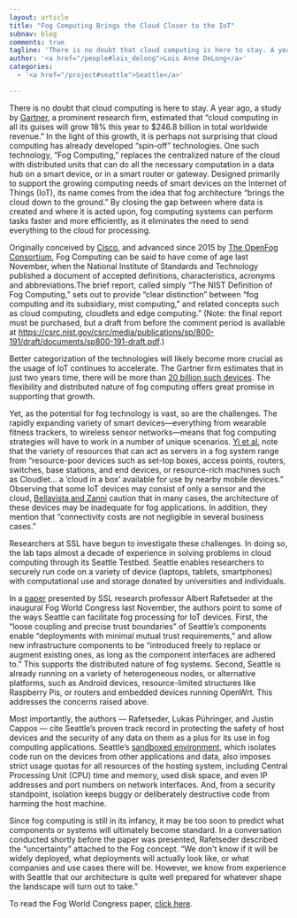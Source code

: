 ```yaml
---
layout: article
title: "Fog Computing Brings the Cloud Closer to the IoT"
subnav: blog
comments: true
tagline: 'There is no doubt that cloud computing is here to stay. A year ago, a study by [Gartner, a prominent research firm](http://www.gartner.com/newsroom/id/3616417) estimated that  “cloud computing in all its guises will grow 18% this year..'
author: '<a href="/people#lois_delong">Lois Anne DeLong</a>'
categories:
  - '<a href="/project#seattle">Seattle</a>'

---  
```

There is no doubt that cloud computing is here to stay. A year ago, a study by
[Gartner,](http://www.gartner.com/newsroom/id/3616417) a prominent research
firm, estimated that  “cloud computing in all its guises will grow 18% this
year to $246.8 billion in total worldwide revenue.” In the light of this
growth, it is perhaps not surprising that cloud computing has already
developed “spin-off” technologies. One such technology, “Fog Computing,”
replaces the centralized nature of the cloud with distributed units that
can do all the necessary computation in a data hub on a smart device,
or in a smart router or gateway. Designed primarily to support the growing
computing needs of smart devices on the Internet of Things (IoT), its name
comes from the idea that fog architecture “brings the cloud down to the
ground.” By closing the gap between where data is created and where it is
acted upon, fog computing systems can perform tasks faster and more
efficiently, as it eliminates the need to send everything to the cloud
for processing.

Originally conceived by [Cisco](https://www.cisco.com/c/dam/en_us/solutions/trends/iot/docs/computing-overview.pdf),
and advanced since 2015 by [The OpenFog Consortium](https://www.openfogconsortium.org/),
Fog Computing can be said to have come of age last November, when the National
Institute of Standards and Technology published a document of accepted
definitions, characteristics, acronyms and abbreviations.The brief report,
called simply “The NIST Definition of Fog Computing,” sets out to provide
“clear distinction” between “fog computing and its subsidiary, mist computing,”
and related concepts such as cloud computing, cloudlets and edge computing.”
(Note: the final report must be purchased, but a draft from before the comment
period is available at https://csrc.nist.gov/csrc/media/publications/sp/800-191/draft/documents/sp800-191-draft.pdf.)  

Better categorization of the technologies will likely become more crucial as
the usage of IoT continues to accelerate. The Gartner firm estimates that in
just two years time, there will be more than [20 billion such devices](http://www.zdnet.com/article/iot-devices-will-outnumber-the-worlds-population-this-year-for-the-first-time/).
The flexibility and distributed nature of fog computing offers great promise in
supporting that growth.

Yet, as the potential for fog technology is vast, so are the challenges. The
rapidly expanding variety of smart devices—everything from wearable fitness
trackers, to wireless sensor networks—means that fog computing strategies will
have to work in a number of unique scenarios.
[Yi et al.](http://www.cs.wm.edu/~syi/publications/mobidata15_1.pdf) note that
the variety of resources that can act as servers in a fog system range from
“resource-poor devices such as set-top boxes, access points, routers, switches,
base stations, and end devices, or resource-rich machines such as Cloudlet...
a ‘cloud in a box’ available for use by nearby mobile devices.”  Observing that
some IoT devices may consist of only a sensor and the cloud,
[Bellavista and Zanni](http://delivery.acm.org/10.1145/3010000/3007777/a16-Bellavista.pdf )
caution that in many cases, the architecture of these devices may be inadequate
for fog applications. In addition, they mention that “connectivity costs are not
negligible in several business cases.”

Researchers at SSL have begun to investigate these challenges. In doing so,
the lab taps almost a decade of experience in solving problems in cloud computing
through its Seattle Testbed. Seattle enables researchers to securely run code
on a variety of device (laptops, tablets, smartphones) with computational use
and storage donated by universities and individuals.

In a [paper](https://github.com/aaaaalbert/fogwc/raw/SUBMITTED/paper.pdf)
presented by SSL research professor Albert Rafetseder at the inaugural Fog World
Congress last November, the authors point to some of the ways Seattle can
facilitate fog processing for IoT devices. First, the “loose coupling and
precise trust boundaries” of Seattle’s components enable “deployments with
minimal mutual trust requirements,” and allow new infrastructure components
to be “introduced freely to replace or augment existing ones, as long as
the component interfaces are adhered to.” This supports the distributed nature
of fog systems. Second, Seattle is already running on a variety of heterogeneous
nodes, or alternative platforms, such as Android devices, resource-limited
structures like Raspberry Pis, or routers and embedded devices running OpenWrt.
This addresses the concerns raised above.

Most importantly, the authors — Rafetseder, Lukas Pühringer, and Justin Cappos —
cite Seattle’s proven track record in protecting the safety of host devices and
the security of any data on them as a plus for its use in fog computing
applications. Seattle’s [sandboxed environment](https://github.com/SeattleTestbed/repy_v2/blob/master/README.md),
which isolates code run on the devices from other applications and data,
also imposes strict usage quotas for all resources of the hosting system,
including Central Processing Unit (CPU) time and memory, used disk space,
and even IP addresses and port numbers on network interfaces. And, from a
security standpoint, isolation keeps buggy or deliberately destructive code
from harming the host machine.

Since fog computing is still in its infancy, it may be too soon to predict
what components or systems will ultimately become standard. In a conversation
conducted shortly before the paper was presented, Rafetseder described the
“uncertainty” attached to the Fog concept.  “We don't know if it will be widely
deployed, what deployments will actually look like, or what companies and use
cases there will be. However, we know from experience with Seattle that our
architecture is quite well prepared for whatever shape the landscape will turn out to take.”

To read the Fog World Congress paper, [click here](https://github.com/aaaaalbert/fogwc/raw/SUBMITTED/paper.pdf).

